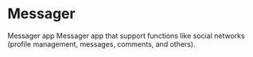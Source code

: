 # Messager
Messager app
Messager app that support functions like social networks (profile management, messages, comments, and others).
